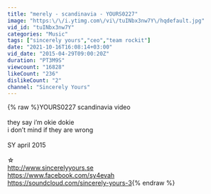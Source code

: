 ```yaml
---
title: "merely - scandinavia - YOURS0227"
image: "https:\/\/i.ytimg.com\/vi\/tuINbx3nw7Y\/hqdefault.jpg"
vid_id: "tuINbx3nw7Y"
categories: "Music"
tags: ["sincerely yours","ceo","team rockit"]
date: "2021-10-16T16:08:14+03:00"
vid_date: "2015-04-29T09:00:20Z"
duration: "PT3M9S"
viewcount: "16828"
likeCount: "236"
dislikeCount: "2"
channel: "Sincerely Yours"
---
```

{% raw %}YOURS0227 scandinavia video<br /><br />they say i’m okie dokie<br />i don’t mind if they are wrong<br /><br />SY april 2015<br /><br />☆<br /><a rel="nofollow" target="blank" href="http://www.sincerelyyours.se">http://www.sincerelyyours.se</a><br /><a rel="nofollow" target="blank" href="https://www.facebook.com/sy4evah">https://www.facebook.com/sy4evah</a><br /><a rel="nofollow" target="blank" href="https://soundcloud.com/sincerely-yours-3">https://soundcloud.com/sincerely-yours-3</a>{% endraw %}
